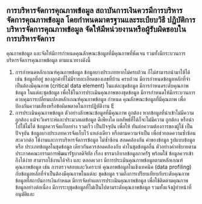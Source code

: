 การบริหารจัดการคุณภาพข้อมูล
สถาบันการเงินควรมีการบริหารจัดการคุณภาพข้อมูล โดยกำหนดมาตรฐานและระเบียบวิธี
ปฏิบัติการบริหารจัดการคุณภาพข้อมูล จัดให้มีหน่วยงานหรือผู้รับผิดชอบในการบริหารจัดการ
-
คุณภาพข้อมูล และจัดให้มีการกำหนดคุณลักษณะข้อมูลที่มีคุณภาพที่ชัดเจน รวมทั้งมีกระบวนการ
บริหารจัดการคุณภาพข้อมูล ตามแนวทางดังนี้
1. การกําหนดหลักเกณฑ์คุณภาพข้อมูล
ข้อมูลบางประเภทหากไม่ครบถ้วน
ก็ไม่สามารถนำมาใช้ได้ เช่น ข้อมูลที่อยู่
ของลูกค้าที่ไม่มีรายละเอียดของเลขที่บ้าน
ครบถ้วน
มีการกําหนดข้อมูลหลักที่จําเป็นต้องมีคุณภาพ (critical data element) ในแต่ละชุดข้อมูล
มีการกำหนดระดับคุณภาพข้อมูล ในแต่ละชุดข้อมูล เพื่อใช้ในการประเมินคุณภาพของชุดข้อมูล
มีการกำหนดให้มีกระบวนการควบคุมการเปลี่ยนแปลงหลักเกณฑ์คุณภาพข้อมูล กำหนด
คุณลักษณะข้อมูลที่มีคุณภาพ เพื่อป้องกันความเสี่ยงหรือข้อผิดพลาดในการปฏิบัติงาน
E
2. การประเมินคุณภาพข้อมูล
ตัวอย่างลักษณะข้อมูลที่มีคุณภาพ
ถูกต้อง
หากข้อมูลที่นำเข้าไม่มีความถูกต้อง
แม้จะวิเคราะห์และประมวลผลข้อมูล
ดีเพียงใด ผลลัพธ์ที่ได้ก็จะไม่มีความ
ถูกต้อง หรือนำไปใช้ไม่ได้
ข้อมูลควรจัดเก็บอย่าง
รวดเร็ว เป็นปัจจุบัน เพื่อให้
ทันต่อความต้องการของผู้ใช้
เป็นปัจจุบัน
ข้อมูลบางประเภทควรจัดเก็บไว้
แหล่งเดียว หรือตามความจำเป็น
เพื่อช่วยลดความซ้ำซ้อน สะดวกต่อ
ใช้งานและการบริหารจัดการข้อมูล
ไม่ซ้ำซ้อน
สอดคล้องกัน
ค่าของข้อมูล รูปแบบข้อมูล หรือ
ประเภทข้อมูลในชุดข้อมูล
เดียวกันควรสอดคล้องกับ
ค่าในชุดข้อมูลอื่น
ตัวอย่างคำอธิบายตามประกาศคณะกรรมการพัฒนารัฐบาลดิจิทัล เรื่อง ธรรมาภิบาลข้อมูลภาครัฐ
พร้อมใช้
ข้อมูลควรเข้าถึงได้ง่าย
สามารถใช้งานได้จริง และ
ตลอดเวลา
มีการประเมินคุณภาพข้อมูลตามหลักเกณฑ์คุณภาพข้อมูล เช่น การตรวจสอบและวิเคราะห์
คุณภาพข้อมูลในเชิงเทคนิค (data profiling) กับข้อมูลหลักที่จำเป็นต้องมีคุณภาพในแต่ละ
ชุดข้อมูล รวมถึงการเปรียบเทียบกับระดับคุณภาพข้อมูลที่สถาบันการเงินกำหนด
มีการจัดทำผลการประเมินคุณภาพข้อมูล เพื่อใช้ติดตามคุณภาพข้อมูลอย่างต่อเนื่อง
มีการระบุชุดข้อมูลที่ไม่เป็นไปตามระดับคุณภาพข้อมูล รวมทั้งแจ้งผู้ทำหน้าที่อนุมัติและ
